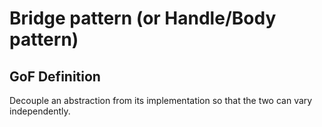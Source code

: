 # Bridge pattern (or Handle/Body pattern)

## GoF Definition

Decouple an abstraction from its implementation so that the two can vary independently.
